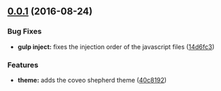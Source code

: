 <a name="0.0.1"></a>
## [0.0.1](https://github.com/coveo/coveo-shepherd/compare/40c8192...v0.0.1) (2016-08-24)


### Bug Fixes

* **gulp inject:** fixes the injection order of the javascript files ([14d6fc3](https://github.com/coveo/coveo-shepherd/commit/14d6fc3))


### Features

* **theme:** adds the coveo shepherd theme ([40c8192](https://github.com/coveo/coveo-shepherd/commit/40c8192))



